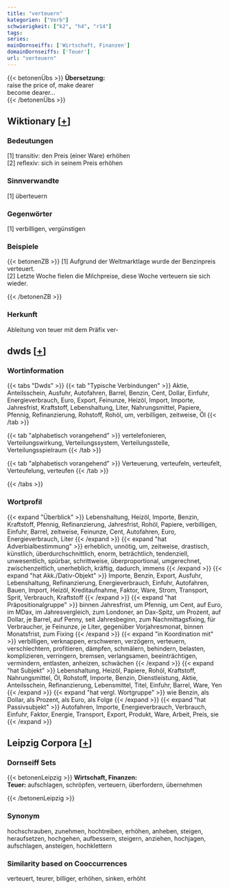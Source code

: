 ```yaml
---
title: "verteuern"
kategorien: ["Verb"]
schwierigkeit: ["k2", "h4", "r14"]
tags:
series:
mainDornseiffs: ['Wirtschaft, Finanzen']
domainDornseiffs: ['Teuer']
url: "verteuern"
---
```


{{< betonenÜbs >}}
**Übersetzung:**  
raise  the price of, make dearer  
become dearer...  
{{< /betonenÜbs >}}

## Wiktionary [[+](https://de.wiktionary.org/wiki/verteuern)]

### Bedeutungen
[1] transitiv: den Preis (einer Ware) erhöhen  
[2] reflexiv: sich in seinem Preis erhöhen  

### Sinnverwandte
[1] überteuern  

### Gegenwörter
[1] verbilligen, vergünstigen  

### Beispiele
{{< betonenZB >}}
[1] Aufgrund der Weltmarktlage wurde der Benzinpreis verteuert.  
[2] Letzte Woche fielen die Milchpreise, diese Woche verteuern sie sich wieder.  

{{< /betonenZB >}}
### Herkunft
Ableitung von teuer mit dem Präfix ver-  



## dwds [[+](https://www.dwds.de/wb/verteuern)]

### Wortinformation
{{< tabs "Dwds" >}}
{{< tab "Typische Verbindungen" >}}
Aktie, Anteilsschein, Ausfuhr, Autofahren, Barrel, Benzin, Cent, Dollar, Einfuhr, Energieverbrauch, Euro, Export, Feinunze, Heizöl, Import, Importe, Jahresfrist, Kraftstoff, Lebenshaltung, Liter, Nahrungsmittel, Papiere, Pfennig, Refinanzierung, Rohstoff, Rohöl, um, verbilligen, zeitweise, Öl
{{< /tab >}}

{{< tab "alphabetisch vorangehend" >}}
vertelefonieren, Verteilungswirkung, Verteilungssystem, Verteilungsstelle, Verteilungsspielraum
{{< /tab >}}

{{< tab "alphabetisch vorangehend" >}}
Verteuerung, verteufeln, verteufelt, Verteufelung, verteufen
{{< /tab >}}

{{< /tabs >}}

### Wortprofil
{{< expand "Überblick" >}} Lebenshaltung, Heizöl, Importe, Benzin, Kraftstoff, Pfennig, Refinanzierung, Jahresfrist, Rohöl, Papiere, verbilligen, Einfuhr, Barrel, zeitweise, Feinunze, Cent, Autofahren, Euro, Energieverbrauch, Liter {{< /expand >}}
{{< expand "hat Adverbialbestimmung" >}} erheblich, unnötig, um, zeitweise, drastisch, künstlich, überdurchschnittlich, enorm, beträchtlich, tendenziell, unwesentlich, spürbar, schrittweise, überproportional, umgerechnet, zwischenzeitlich, unerheblich, kräftig, dadurch, immens {{< /expand >}}
{{< expand "hat Akk./Dativ-Objekt" >}} Importe, Benzin, Export, Ausfuhr, Lebenshaltung, Refinanzierung, Energieverbrauch, Einfuhr, Autofahren, Bauen, Import, Heizöl, Kreditaufnahme, Faktor, Ware, Strom, Transport, Sprit, Verbrauch, Kraftstoff {{< /expand >}}
{{< expand "hat Präpositionalgruppe" >}} binnen Jahresfrist, um Pfennig, um Cent, auf Euro, im MDax, im Jahresvergleich, zum Londoner, an Dax-Spitz, um Prozent, auf Dollar, je Barrel, auf Penny, seit Jahresbeginn, zum Nachmittagsfixing, für Verbraucher, je Feinunze, je Liter, gegenüber Vorjahresmonat, binnen Monatsfrist, zum Fixing {{< /expand >}}
{{< expand "in Koordination mit" >}} verbilligen, verknappen, erschweren, verzögern, verteuern, verschlechtern, profitieren, dämpfen, schmälern, behindern, belasten, komplizieren, verringern, bremsen, verlangsamen, beeinträchtigen, vermindern, entlasten, anheizen, schwächen {{< /expand >}}
{{< expand "hat Subjekt" >}} Lebenshaltung, Heizöl, Papiere, Rohöl, Kraftstoff, Nahrungsmittel, Öl, Rohstoff, Importe, Benzin, Dienstleistung, Aktie, Anteilsschein, Refinanzierung, Lebensmittel, Titel, Einfuhr, Barrel, Ware, Yen {{< /expand >}}
{{< expand "hat vergl. Wortgruppe" >}} wie Benzin, als Dollar, als Prozent, als Euro, als Folge {{< /expand >}}
{{< expand "hat Passivsubjekt" >}} Autofahren, Importe, Energieverbrauch, Verbrauch, Einfuhr, Faktor, Energie, Transport, Export, Produkt, Ware, Arbeit, Preis, sie {{< /expand >}}

## Leipzig Corpora [[+](https://corpora.uni-leipzig.de/en/res?word=verteuern&corpusId=deu_newscrawl-public_2018)]

### Dornseiff Sets
{{< betonenLeipzig >}}
**Wirtschaft, Finanzen:**  
**Teuer:** aufschlagen, schröpfen, verteuern, überfordern, übernehmen  

{{< /betonenLeipzig >}}

### Synonym
hochschrauben, zunehmen, hochtreiben, erhöhen, anheben, steigen, heraufsetzen, hochgehen, aufbessern, steigern, anziehen, hochjagen, aufschlagen, ansteigen, hochklettern


### Similarity based on Cooccurrences
verteuert, teurer, billiger, erhöhen, sinken, erhöht

